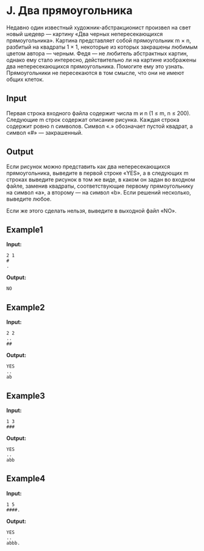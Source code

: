 # J. Два прямоугольника

Недавно один известный художник-абстракционист произвел на свет новый шедевр — картину «Два черных непересекающихся прямоугольника». Картина представляет собой прямоугольник m &times; n, разбитый на квадраты 1 &times; 1, некоторые из которых закрашены любимым цветом автора — черным. Федя — не любитель абстрактных картин, однако ему стало интересно, действительно ли на картине изображены два непересекающихся прямоугольника. Помогите ему это узнать. Прямоугольники не пересекаются в том смысле, что они не имеют общих клеток.
## Input

Первая строка входного файла содержит числа m и n (1 &le; m, n &le; 200). Следующие m строк содержат описание рисунка. Каждая строка содержит ровно n символов. Символ «.» обозначает пустой квадрат, а символ «#» — закрашенный.
## Output 

Если рисунок можно представить как два непересекающихся прямоугольника, выведите в первой строке «YES», а в следующих m строках выведите рисунок в том же виде, в каком он задан во входном файле, заменив квадраты, соответствующие первому прямоугольнику на символ «a», а второму — на символ «b». Если решений несколько, выведите любое.

Если же этого сделать нельзя, выведите в выходной файл «NO».


## Example1
**Input:**
```
2 1
#
.
```
**Output:**
```
NO
```

## Example2
**Input:**
```
2 2
..
##
```
**Output:**
```
YES
..
ab
```  

## Example3
**Input:**
```
1 3
###
```
**Output:**
```
YES
..
abb
```  

## Example4
**Input:**
```
1 5
####.
```
**Output:**
```
YES
..
abbb.
```  